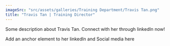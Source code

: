 ```yaml
---
imageSrc: "src/assets/galleries/Training Department/Travis Tan.png"
title: "Travis Tan | Training Director"
---
```

Some description about Travis Tan. Connect with her through linkedIn now!

Add an anchor element to her linkedIn and Social media here

